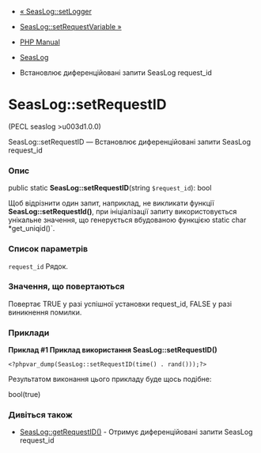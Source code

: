 - [« SeasLog::setLogger](seaslog.setlogger.md)
- [SeasLog::setRequestVariable »](seaslog.setrequestvariable.md)

- [PHP Manual](index.md)
- [SeasLog](class.seaslog.md)
- Встановлює диференційовані запити SeasLog request_id

# SeasLog::setRequestID

(PECL seaslog \>u003d1.0.0)

SeasLog::setRequestID — Встановлює диференційовані запити SeasLog
request_id

### Опис

public static **SeasLog::setRequestID**(string `$request_id`): bool

Щоб відрізнити один запит, наприклад, не викликати функції
**SeasLog::setRequestId()**, при ініціалізації запиту використовується
унікальне значення, що генерується вбудованою функцією static char
\*get_uniqid()\`.

### Список параметрів

`request_id`
Рядок.

### Значення, що повертаються

Повертає TRUE у разі успішної установки request_id, FALSE у разі
виникнення помилки.

### Приклади

**Приклад #1 Приклад використання **SeasLog::setRequestID()****

` <?phpvar_dump(SeasLog::setRequestID(time() . rand()));?> `

Результатом виконання цього прикладу буде щось подібне:

bool(true)

### Дивіться також

- [SeasLog::getRequestID()](seaslog.getrequestid.md) - Отримує
диференційовані запити SeasLog request_id
